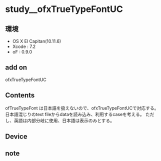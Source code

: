 # study__ofxTrueTypeFontUC #

## 環境 ##
*	OS X El Capitan(10.11.6)
*	Xcode : 7.2
*	oF : 0.9.0

## add on ##
ofxTrueTypeFontUC

## Contents ##
ofTrueTypeFont は日本語を扱えないので、ofxTrueTypeFontUCで対応する。
日本語混じりのtext fileからdataを読み込み、利用するcaseを考える。
ただし、英語は内部分岐に使用、日本語は表示のみとする。  


## Device ##


## note ##






